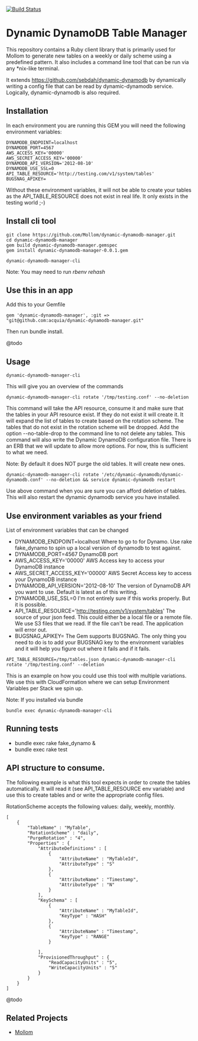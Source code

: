 [![Build Status](https://travis-ci.org/Mollom/dynamic-dynamodb-manager.svg?branch=master)](https://travis-ci.org/Mollom/dynamic-dynamodb-manager)

# Dynamic DynamoDB Table Manager

This repository contains a Ruby client library that is primarily used for Mollom to generate new tables on a 
weekly or daily scheme using a predefined pattern. It also includes a command line tool that can be run via any
 *nix-like terminal.

It extends https://github.com/sebdah/dynamic-dynamodb by dynamically writing a config file that can be read by
dynamic-dynamodb service.
Logically, dynamic-dynamodb is also required.

## Installation

In each environment you are running this GEM you will need the following environment variables:

    DYNAMODB_ENDPOINT=localhost
    DYNAMODB_PORT=4567
    AWS_ACCESS_KEY='00000'
    AWS_SECRET_ACCESS_KEY='00000'
    DYNAMODB_API_VERSION='2012-08-10'
    DYNAMODB_USE_SSL=0
    API_TABLE_RESOURCE='http://testing.com/v1/system/tables'
    BUGSNAG_APIKEY=
    
Without these environment variables, it will not be able to create your tables as the API_TABLE_RESOURCE does not exist in real life. It only exists in the testing world ;-)

## Install cli tool

```
git clone https://github.com/Mollom/dynamic-dynamodb-manager.git
cd dynamic-dynamodb-manager
gem build dynamic-dynamodb-manager.gemspec
gem install dynamic-dynamodb-manager-0.0.1.gem
```

```
dynamic-dynamodb-manager-cli
```
Note: You may need to run *rbenv rehash* 


## Use this in an app

Add this to your Gemfile
```
gem 'dynamic-dynamodb-manager', :git => "git@github.com:acquia/dynamic-dynamodb-manager.git"

```

Then run bundle install.

@todo

## Usage

```
dynamic-dynamodb-manager-cli
```
This will give you an overview of the commands

```
dynamic-dynamodb-manager-cli rotate '/tmp/testing.conf' --no-deletion
```
This command will take the API resource, consume it and make sure that the tables in your API resource exist. If they do not exist it will create it. It will expand the list of tables to create based on the rotation scheme. The tables that do not exist in the rotation scheme will be dropped. 
Add the option --no-table-drop to the command line to not delete any tables.
This command will also write the Dynamic DynamoDB configuration file. There is an ERB that we will update to allow more options. For now, this is sufficient to what we need. 

Note: By default it does NOT purge the old tables. It will create new ones.

```
dynamic-dynamodb-manager-cli rotate '/etc/dynamic-dynamodb/dynamic-dynamodb.conf' --no-deletion && service dynamic-dynamodb restart
```
Use above command when you are sure you can afford deletion of tables.
This will also restart the dynamic dynamodb service you have installed.

## Use environment variables as your friend

List of environment variables that can be changed

* DYNAMODB_ENDPOINT=localhost
Where to go to for Dynamo. Use rake fake_dynamo to spin up a local version of dynamodb to test against.
* DYNAMODB_PORT=4567
DynamoDB port
* AWS_ACCESS_KEY='00000'
AWS Access key to access your DynamoDB instance
* AWS_SECRET_ACCESS_KEY='00000'
AWS Secret Access key to access your DynamoDB instance
* DYNAMODB_API_VERSION='2012-08-10'
The version of DynamoDB API you want to use. Default is latest as of this writing.
* DYNAMODB_USE_SSL=0
I'm not entirely sure if this works properly. But it is possible.
* API_TABLE_RESOURCE='http://testing.com/v1/system/tables'
The source of your json feed. This could either be a local file or a remote file. We use S3 files that we read. 
If the file can't be read. The application will error out.
* BUGSNAG_APIKEY=
The Gem supports BUGSNAG. The only thing you need to do is to add your BUGSNAG key to the environment variables
and it will help you figure out where it fails and if it fails.
    
```
API_TABLE_RESOURCE=/tmp/tables.json dynamic-dynamodb-manager-cli rotate '/tmp/testing.conf' --deletion
```
This is an example on how you could use this tool with multiple variations. We use this with CloudFormation where we
can setup Environment Variables per Stack we spin up.

Note: If you installed via bundle
```
bundle exec dynamic-dynamodb-manager-cli
```

## Running tests

* bundle exec rake fake_dynamo &
* bundle exec rake test

## API structure to consume.

The following example is what this tool expects in order to create the tables automatically. It will read it (see API_TABLE_RESOURCE env variable) and use this to create tables and or write the appropriate config files.

RotationScheme accepts the following values: daily, weekly, monthly.

    [
        {
            "TableName" : "MyTable",
            "RotationScheme" : "daily",
            "PurgeRotation" : "4",
            "Properties" : {
                "AttributeDefinitions" : [
                    {
                        "AttributeName" : "MyTableId",
                        "AttributeType" : "S"
                    },
                    {
                        "AttributeName" : "Timestamp",
                        "AttributeType" : "N"
                    }
                ],
                "KeySchema" : [
                    {
                        "AttributeName" : "MyTableId",
                        "KeyType" : "HASH"
                    },
                    {
                        "AttributeName" : "Timestamp",
                        "KeyType" : "RANGE"
                    }
    
                ],
                "ProvisionedThroughput" : {
                    "ReadCapacityUnits" : "5",
                    "WriteCapacityUnits" : "5"
                }
            }
        }
    ]
@todo

## Related Projects

* [Mollom](https://github.com/mollom/backend)

